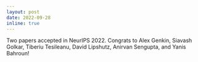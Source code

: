 ```yaml
---
layout: post
date: 2022-09-28
inline: true
---
```

Two papers accepted in NeurIPS 2022. Congrats to Alex Genkin, Siavash Golkar, Tiberiu Tesileanu, David Lipshutz, Anirvan Sengupta, and Yanis Bahroun!

